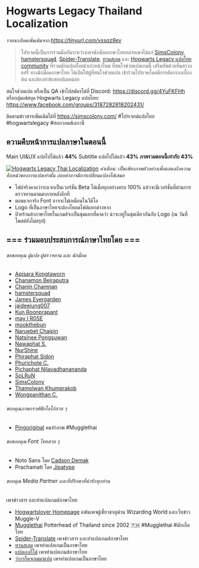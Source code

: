 # Hogwarts Legacy Thailand Localization

*รายละเอียดเพิ่มเติมจาก https://tinyurl.com/vssaz9ev*
> โปรเจคนี้เป็นการร่วมมือกันระหว่างเพจนักม็อดภาษาไทยหลายเพจได้แก่ [SimsColony](https://www.facebook.com/SimsColony), [hamstersquad](https://www.facebook.com/onehamstersquad/), [Spider-Translate](https://www.facebook.com/SpiderTranslate), [ทานสเลด](https://www.facebook.com/TransladeThai) และ [Hogwarts Legacy แปลไทย community](https://www.facebook.com/groups/3187282818202431/) ที่รวมนักแปลทั้งหน้าเก่าหน้าใหม่ ที่สนใจช่วยแปลเกมนี้ เสริมทัพด้วยทีมสาวกแฮรี่ ทางนักม็อดภาษาไทย ได้เปิดให้ผู้ที่สนใจช่วยแปล เข้าร่วมโปรเจคโดยมีการคัดกรองเบื้องต้น และต้องทำข้อสอบนิดหน่อย

สนใจช่วยแปล หรือเป็น QA เข้าไปสมัครได้ที่ Discord: https://discord.gg/4YuFKFHh หรือกลุ่มเฟสบุค Hogwarts Legacy แปลไทย: https://www.facebook.com/groups/3187282818202431/

ติดตามข่าวสารเพิ่มเติมได้ที่ https://simscolony.com/ #โปรเจกต์แปลไทย #hogwartslegacy #ฮอกวอตส์เลกาซี

## ความคืบหน้าการแปลภาษาในตอนนี้

Main UI&UX แปลไปได้แล้ว **44%**
Subtitle แปลไปได้แล้ว **43%**
**ภาพรวมตอนนี้เท่ากับ 43%**

[![Hogwarts Legacy Thai Localization](https://img.youtube.com/vi/nTNIORUdSe8/maxresdefault.jpg)](https://youtu.be/378btirFqQg "Hogwarts Legacy Thai Localization")
*คำเตือน: เป็นเพียงภาพตัวอย่างเพื่อแสดงถึงความคืบหน้าของการแปลเท่านั้น ถ่อยคำอาจมีการเปลี่ยนแปลงได้เสมอ*

- ไฟล์จริงคาดว่าจะแจกเป็นเวอร์ชั่น Beta ได้เมื่อทุกอย่างครบ 100% แล้วจะมีเวอร์ชั่นที่ผ่านการตรวจทานตามมาภายหลังอีกที
- ตอนแจกจริง Font อาจจะไม่เหมือนในวีดีโอ
- Logo ที่เป็นภาษาไทยจะต้องโหลดไฟล์แยกต่างหาก
- ป้ายร้านค้าภาษาไทยในเกมส์จะเป็นชุดแยกที่คาดว่า น่าจะอยู่ในชุดเดียวกันกับ Logo (ณ วันที่โพสต์ยังไม่สรุป)

## === ร่วมมอบประสบการณ์ภาษาไทยโดย ===

###### ขอขอบคุณ ผู้แปล ผู้ตรวจทาน และ นักม็อด
+ [Apisara Kongtaworn](https://www.facebook.com/Apisara.k43)
+ [Chanamon Bejraputra](https://www.facebook.com/jan.chanamon)
+ [Chanin Chamnan](https://www.facebook.com/chinznz.chamnan/)
+ [hamstersquad](https://www.facebook.com/onehamstersquad/)
+ [James Evergarden](https://www.facebook.com/profile.php?id=100003894496976)
+ [jaideejung007](https://discuzthai.com/)
+ [Kun Roonprapant](#)
+ [may I R0SE](https://instagram.com/mamukyy?igshid=NDk5N2NlZjQ=)
+ [mookthebun](https://www.twitch.tv/mookthebun)
+ [Naruebet Chaipin](https://www.facebook.com/naruebet)
+ [Natsinee Pongsuwan](https://www.facebook.com/nam.pongsuwan/)
+ [Nawaphat S.](#)
+ [NurShine](#)
+ [Phiraphat Sidon](https://www.facebook.com/phiraphats/)
+ [Phurichote C.](#)
+ [Pichaphat Nilavadhanananda](https://www.facebook.com/oilfromnowherex)
+ [SoLRuN](https://www.facebook.com/profile.php?id=100009724057464)
+ [SimsColony](https://www.facebook.com/SimsColony)
+ [Thamolwan Khumprakob](https://www.facebook.com/jobjab.khumprakob)
+ [Wongpanithan C.](https://instagram.com/niitanc?igshid=NzAzN2Q1NTE=)

###### ขอบคุณภาพกราฟฟิกโลโก้สวย ๆ
+ [Pingoriginal](https://www.facebook.com/pingpongoriginal) คนทำภาพ #Mugglethai

###### ขอขอบคุณ Font ไทยสวย ๆ
+ Noto Sans โดย [Cadson Demak](https://www.cadsondemak.com/)
+ Prachamati โดย [Jipatype](https://www.jipatype.com/)

###### ขอบคุณ Media Partner และที่ปรึกษาที่น่ารักทุกท่าน

  เพจข่าวสาร และทำแปลเกมส์ภาษาไทย
+ [Hogwartslover Homepage](https://www.facebook.com/hogwartsloverhomepage)
  แฟนเพจผู้เชี่ยวชาญด้าน Wizarding World และเว็บข่าว Muggle-V
+ [Mugglethai](https://www.facebook.com/mugglethai.mt)
  Potterhead of Thailand since 2002 🇹🇭 #Mugglethai #มักเกิ้ลไทย
+ [Spider-Translate](https://www.facebook.com/SpiderTranslate)
  เพจข่าวสาร และทำแปลเกมส์ภาษาไทย
+ [ทานสเลด](https://www.facebook.com/TransladeThai)
  เพจทำแปลเกมเป็นภาษาไทย
+ [แปลเองก็ได้](https://www.facebook.com/translatekordai)
  เพจทำแปลเกมส์ภาษาไทย
+ [ว่างๆก็หาเกมมาแปล](https://www.facebook.com/lazymodthai)
  เพจทำแปลเกมเป็นภาษาไทย
